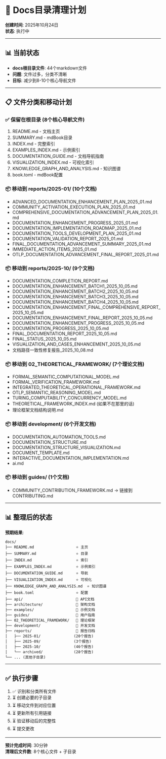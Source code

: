 # 📁 Docs目录清理计划

**创建时间**: 2025年10月24日  
**状态**: 执行中

---

## 📊 当前状态

- **docs根目录文件**: 44个markdown文件
- **问题**: 文件过多，分类不清晰
- **目标**: 减少到8-10个核心导航文件

---

## 📋 文件分类和移动计划

### ✅ 保留在根目录 (8个核心导航文件)

1. README.md - 文档主页
2. SUMMARY.md - mdBook目录
3. INDEX.md - 完整索引
4. EXAMPLES_INDEX.md - 示例索引
5. DOCUMENTATION_GUIDE.md - 文档导航指南
6. VISUALIZATION_INDEX.md - 可视化索引
7. KNOWLEDGE_GRAPH_AND_ANALYSIS.md - 知识图谱
8. book.toml - mdBook配置

### 📦 移动到 reports/2025-01/ (10个文档)

- ADVANCED_DOCUMENTATION_ENHANCEMENT_PLAN_2025_01.md
- COMMUNITY_ACTIVATION_EXECUTION_PLAN_2025_01.md
- COMPREHENSIVE_DOCUMENTATION_ADVANCEMENT_PLAN_2025_01.md
- DOCUMENTATION_ENHANCEMENT_PROGRESS_2025_01.md
- DOCUMENTATION_IMPLEMENTATION_ROADMAP_2025_01.md
- DOCUMENTATION_TOOLS_DEVELOPMENT_PLAN_2025_01.md
- DOCUMENTATION_VALIDATION_REPORT_2025_01.md
- FINAL_DOCUMENTATION_ADVANCEMENT_SUMMARY_2025_01.md
- IMMEDIATE_ACTION_ITEMS_2025_01.md
- OTLP_DOCUMENTATION_ADVANCEMENT_FINAL_REPORT_2025_01.md

### 📦 移动到 reports/2025-10/ (9个文档)

- DOCUMENTATION_COMPLETION_REPORT.md
- DOCUMENTATION_ENHANCEMENT_BATCH1_2025_10_05.md
- DOCUMENTATION_ENHANCEMENT_BATCH2_2025_10_05.md
- DOCUMENTATION_ENHANCEMENT_BATCH3_2025_10_05.md
- DOCUMENTATION_ENHANCEMENT_BATCH4_2025_10_05.md
- DOCUMENTATION_ENHANCEMENT_FINAL_COMPREHENSIVE_REPORT_2025_10_05.md
- DOCUMENTATION_ENHANCEMENT_FINAL_REPORT_2025_10_05.md
- DOCUMENTATION_ENHANCEMENT_PROGRESS_2025_10_05.md
- DOCUMENTATION_PROGRESS_2025_10_05.md
- FINAL_DOCUMENTATION_REPORT_2025_10_05.md
- FINAL_STATUS_2025_10_05.md
- VISUALIZATION_AND_CASES_ENHANCEMENT_2025_10_05.md
- 文档路径一致性修复报告_2025_10_08.md

### 📦 移动到 02_THEORETICAL_FRAMEWORK/ (7个理论文档)

- FORMAL_SEMANTIC_COMPUTATIONAL_MODEL.md
- FORMAL_VERIFICATION_FRAMEWORK.md
- INTEGRATED_THEORETICAL_OPERATIONAL_FRAMEWORK.md
- OTLP_SEMANTIC_REASONING_MODEL.md
- TURING_COMPUTABILITY_CONCURRENCY_MODEL.md
- THEORETICAL_FRAMEWORK_INDEX.md (如果不在那里的话)
- 理论框架文档结构说明.md

### 📦 移动到 development/ (6个开发文档)

- DOCUMENTATION_AUTOMATION_TOOLS.md
- DOCUMENTATION_STRUCTURE.md
- DOCUMENTATION_STRUCTURE_VISUALIZATION.md
- DOCUMENT_TEMPLATE.md
- INTERACTIVE_DOCUMENTATION_IMPLEMENTATION.md
- ai.md

### 📦 移动到 guides/ (1个文档)

- COMMUNITY_CONTRIBUTION_FRAMEWORK.md → 链接到CONTRIBUTING.md

---

## 📊 整理后的状态

**预期结果**:

```text
docs/
├── README.md                   ⭐ 主页
├── SUMMARY.md                  ⭐ 目录
├── INDEX.md                    ⭐ 索引
├── EXAMPLES_INDEX.md           ⭐ 示例索引
├── DOCUMENTATION_GUIDE.md      ⭐ 导航
├── VISUALIZATION_INDEX.md      ⭐ 可视化
├── KNOWLEDGE_GRAPH_AND_ANALYSIS.md  ⭐ 知识图谱
├── book.toml                   ⭐ 配置
├── api/                        📁 API文档
├── architecture/               📁 架构文档
├── examples/                   📁 示例文档
├── guides/                     📁 用户指南
├── 02_THEORETICAL_FRAMEWORK/   📁 理论框架
├── development/                📁 开发文档
├── reports/                    📁 报告归档
│   ├── 2025-01/               (20个报告)
│   ├── 2025-09/               (3个报告)
│   ├── 2025-10/               (46个报告)
│   └── archived/              (28个报告)
└── ... (其他子目录)
```

---

## ✅ 执行步骤

1. ✅ 识别和分类所有文件
2. ⏳ 创建必要的子目录
3. ⏳ 移动文件到对应位置
4. ⏳ 更新所有引用链接
5. ⏳ 验证移动后的完整性
6. ⏳ 提交更改

---

**预计完成时间**: 30分钟  
**清理后文件数**: 8个核心文件 + 子目录
